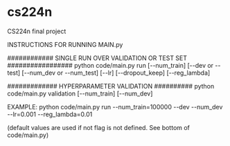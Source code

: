 # cs224n
CS224n final project


INSTRUCTIONS FOR RUNNING MAIN.py

############ SINGLE RUN OVER VALIDATION OR TEST SET #################
python code/main.py run [--num_train] [--dev or --test] [--num_dev or --num_test] [--lr] [--dropout_keep] [--reg_lambda]

############# HYPERPARAMETER VALIDATION ##########
python code/main.py validation [--num_train] [--num_dev]

EXAMPLE:
python code/main.py run --num_train=100000 --dev --num_dev --lr=0.001 --reg_lambda=0.01

(default values are used if not flag is not defined. See bottom of code/main.py)